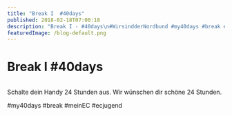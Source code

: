 ```yaml
---
title: "Break I  #40days"
published: 2018-02-18T07:00:18
description: "Break I - #40days\n#WirsindderNordbund #my40days #break #meinEC #ecjugend"
featuredImage: /blog-default.png
---
```


# Break I  #40days

<img loading="lazy" src="/old/40DAYS_02-18_UP-break1.jpg" alt>

Schalte dein Handy 24 Stunden aus. Wir wünschen dir schöne 24 Stunden.

#my40days #break #meinEC #ecjugend